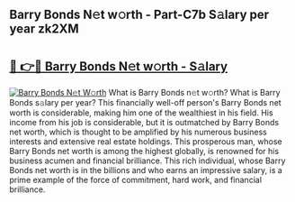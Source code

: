 ## Barry Bonds N𝚎t w𝚘rth - Part-C7b S𝚊lary per year zk2XM

# <h2><a href="http://gc38y15.nevu.top/?p=Barry+Bonds">🔗 👉🔴 Barry Bonds N𝚎t w𝚘rth - S𝚊lary</a></h2>

[![Barry Bonds N𝚎t W𝚘rth](https://i.imgur.com/Oavwk0R.jpeg)](http://gc38y15.nevu.top/?p=Barry+Bonds)
What is Barry Bonds n𝚎t w𝚘rth? What is Barry Bonds s𝚊lary per year?
This financially well-off person's Barry Bonds net worth is considerable, making him one of the wealthiest in his field. His income from his job is considerable, but it is outmatched by Barry Bonds net worth, which is thought to be amplified by his numerous business interests and extensive real estate holdings. This prosperous man, whose Barry Bonds net worth is among the highest globally, is renowned for his business acumen and financial brilliance. This rich individual, whose Barry Bonds net worth is in the billions and who earns an impressive salary, is a prime example of the force of commitment, hard work, and financial brilliance.
